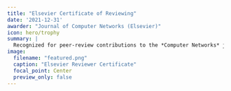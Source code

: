 ```yaml
---
title: "Elsevier Certificate of Reviewing"
date: '2021-12-31'
awarder: "Journal of Computer Networks (Elsevier)"
icon: hero/trophy
summary: |
  Recognized for peer-review contributions to the *Computer Networks* journal.
image:
  filename: "featured.png"
  caption: "Elsevier Reviewer Certificate"
  focal_point: Center
  preview_only: false
---
```

